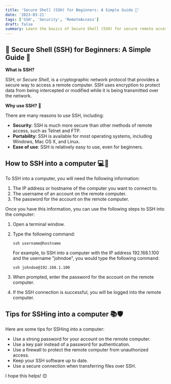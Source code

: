 ```yaml
---
title: 'Secure Shell (SSH) for Beginners: A Simple Guide 🚀'
date: '2023-03-21'
tags: ['SSH', 'Security', 'RemoteAccess']
draft: false
summary: Learn the basics of Secure Shell (SSH) for secure remote access to computers, including its benefits, how to use it, and tips for maximizing its security.
---
```


## 🔐 Secure Shell (SSH) for Beginners: A Simple Guide 🚀

**What is SSH?**

SSH, or _Secure Shell_, is a cryptographic network protocol that provides a secure way to access a remote computer. SSH uses encryption to protect data from being intercepted or modified while it is being transmitted over the network.

**Why use SSH?** 🤔

There are many reasons to use SSH, including:

- **Security**: SSH is much more secure than other methods of remote access, such as Telnet and FTP.
- **Portability**: SSH is available for most operating systems, including Windows, Mac OS X, and Linux.
- **Ease of use**: SSH is relatively easy to use, even for beginners.

## How to SSH into a computer 💻🔑

To SSH into a computer, you will need the following information:

1. The IP address or hostname of the computer you want to connect to.
2. The username of an account on the remote computer.
3. The password for the account on the remote computer.

Once you have this information, you can use the following steps to SSH into the computer:

1. Open a terminal window.
2. Type the following command:

   `
   ssh username@hostname
   `

   For example, to SSH into a computer with the IP address 192.168.1.100 and the username "johndoe", you would type the following command:

   `
   ssh johndoe@192.168.1.100
   `

3. When prompted, enter the password for the account on the remote computer.

4. If the SSH connection is successful, you will be logged into the remote computer.

## Tips for SSHing into a computer 📚🛡️

Here are some tips for SSHing into a computer:

- Use a strong password for your account on the remote computer.
- Use a key pair instead of a password for authentication.
- Use a firewall to protect the remote computer from unauthorized access.
- Keep your SSH software up to date.
- Use a secure connection when transferring files over SSH.

I hope this helps! 😊
